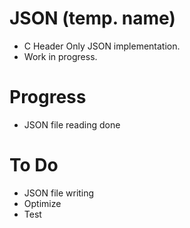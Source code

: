 # JSON (temp. name)  
* C Header Only JSON implementation.  
* Work in progress.  
  
# Progress  
* JSON file reading done
  
# To Do  
* JSON file writing  
* Optimize  
* Test  